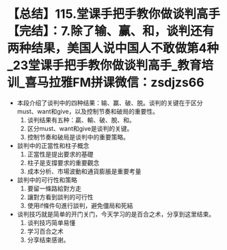 # 【总结】115.堂课手把手教你做谈判高手【完结】：7.除了输、赢、和，谈判还有两种结果，美国人说中国人不敢做第4种_23堂课手把手教你做谈判高手_教育培训_喜马拉雅FM拼课微信：zsdjzs66

-   本段介绍了谈判中的四种结果：输、赢、破、脱。谈判的关键在于区分must、want和give，以及控制节奏和破局的重要性。
    1.  谈判结果有五种：贏、輸、破、脫、和。
    2.  区分must、want和give是谈判的关键。
    3.  控制节奏和破局是谈判中的重要策略。
-   談判中的正當性和柱子概念
    1.  正當性是提出要求的基礎
    2.  柱子是支撐要求的重要觀念
    3.  成本分析、市場波動和通貨膨脹是重要考量
-   談判中的可行性和策略
    1.  要留一條路給對方走
    2.  讓對方看到談判的可行性
    3.  使用if條件句進行談判，避免僵局和死結
-   谈判技巧就是简单的开门关门，今天学习的是百合之术，分享到这里结束。 
    1.  谈判技巧简单易懂
    2.  学习百合之术
    3.  分享结束感谢。